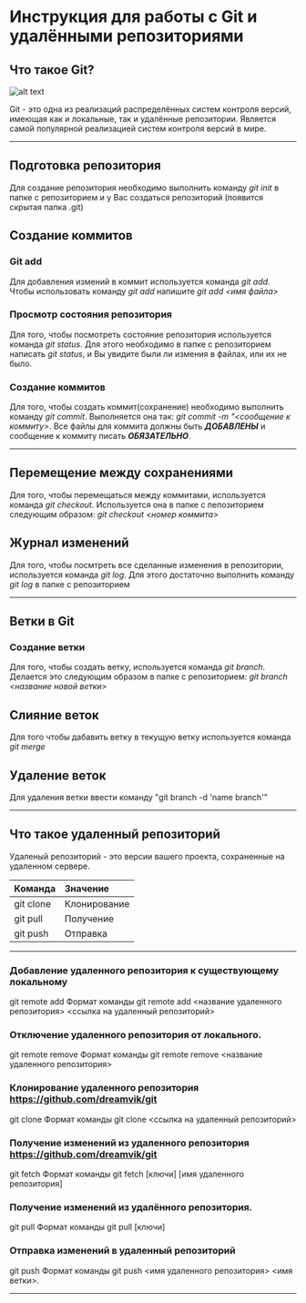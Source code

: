 # Инструкция для работы с Git и удалёнными репозиториями

## Что такое Git?
![alt text](https://www.iconninja.com/files/236/292/923/github-network-logo-online-media-social-icon.png "Logo git")

Git - это одна из реализаций распределённых систем контроля версий, имеющая как и локальные, так и удалённые репозитории. Является самой популярной реализацией систем контроля версий в мире.
___

## Подготовка репозитория
Для создание репозитория необходимо выполнить команду *_git init_*  в папке с репозиторием и у Вас создаться репозиторий (появится скрытая папка .git)

## Создание коммитов

### Git add
Для добавления измений в коммит используется команда *git add*. Чтобы использовать команду *git add* напишите *git add <имя файла>*

### Просмотр состояния репозитория
Для того, чтобы посмотреть состояние репозитория используется команда *git status*. Для этого необходимо в папке с репозиторием написать *git status*, и Вы увидите были ли измения в файлах, или их не было.

### Создание коммитов
Для того, чтобы создать коммит(сохранение) необходимо выполнить команду *git commit*. Выполняется она так: *git commit -m "<сообщение к коммиту>*. Все файлы для коммита должны быть ***ДОБАВЛЕНЫ*** и сообщение к коммиту писать ***ОБЯЗАТЕЛЬНО***.

___
## Перемещение между сохранениями
Для того, чтобы перемещаться между коммитами, используется команда *git checkout*. Используется она в папке с пепозиторием следующим образом: *git checkout <номер коммита>*

## Журнал изменений
Для того, чтобы посмтреть все сделанные изменения в репозитории, используется команда *git log*. Для этого достаточно выполнить команду *git log* в папке с репозиторием

___
## Ветки в Git

### Создание ветки

Для того, чтобы создать ветку, используется команда *git branch*. Делается это следующим образом в папке с репозиторием: *git branch <название новой ветки>*

## Слияние веток

Для того чтобы дабавить ветку в текущую ветку используется команда *git merge <name branch>*

## Удаление веток
Для удаления ветки ввести команду "git branch -d 'name branch'"
___

## Что такое удаленный репозиторий 
Удаленый репозиторий - это версии вашего проекта, сохраненные на удаленном сервере. 

| Команда       | Значение      
| ------------- |:------------ 
| git clone     | Клонирование 
| git pull      | Получение      
| git push      | Отправка      

___
### Добавление удаленного репозитория к существующему локальному
git remote add
Формат команды git remote add <название удаленного репозитория> <ссылка на удаленный репозиторий>

### Отключение удаленного репозитория от локального. 
git remote remove
Формат команды git remote remove <название удаленного репозитория>

### Клонирование удаленного репозитория <https://github.com/dreamvik/git>
git clone
Формат команды git clone <ссылка на удаленный репозиторий>

### Получение изменений из удаленного репозитория <https://github.com/dreamvik/git>
git fetch
Формат команды git fetch [ключи] [имя удаленного репозитория] 

### Получение изменений из удалённого репозитория.
git pull
Формат команды git pull  [ключи]

### Отправка изменений в удаленный репозиторий
git push
Формат команды git push <имя удаленного репозитория> <имя ветки>.

___
